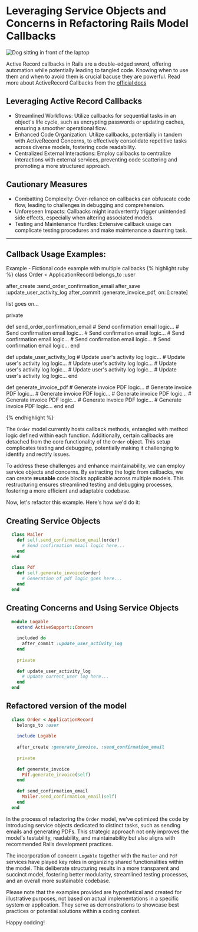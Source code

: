 # Leveraging Service Objects and Concerns in Refactoring Rails Model Callbacks

![Dog sitting in front of the laptop](https://dev-to-uploads.s3.amazonaws.com/uploads/articles/odyf6uug65jkfxmfo54f.gif)

Active Record callbacks in Rails are a double-edged sword, offering automation while potentially leading to tangled code. Knowing when to use them and when to avoid them is crucial bacuse they are powerful. Read more about ActiveRecord Callbacks from the [official docs](https://edgeguides.rubyonrails.org/active_record_callbacks.html)

## Leveraging Active Record Callbacks
* Streamlined Workflows: Utilize callbacks for sequential tasks in an object's life cycle, such as encrypting passwords or updating caches, ensuring a smoother operational flow.
* Enhanced Code Organization: Utilize callbacks, potentially in tandem with ActiveRecord Concerns, to effectively consolidate repetitive tasks across diverse models, fostering code readability.
* Centralized External Interactions: Employ callbacks to centralize interactions with external services, preventing code scattering and promoting a more structured approach.

## Cautionary Measures
* Combatting Complexity: Over-reliance on callbacks can obfuscate code flow, leading to challenges in debugging and comprehension.
* Unforeseen Impacts: Callbacks might inadvertently trigger unintended side effects, especially when altering associated models.
* Testing and Maintenance Hurdles: Extensive callback usage can complicate testing procedures and make maintenance a daunting task.

---

## Callback Usage Examples:

Example - Fictional code example with multiple callbacks
{% highlight ruby %}
class Order < ApplicationRecord
  belongs_to :user

  after_create :send_order_confirmation_email
  after_save :update_user_activity_log
  after_commit :generate_invoice_pdf, on: [:create]

  list goes on...
  
  private
  
  def send_order_confirmation_email
    # Send confirmation email logic...
    # Send confirmation email logic...
    # Send confirmation email logic...
    # Send confirmation email logic...
    # Send confirmation email logic...
    # Send confirmation email logic...
  end
  
  def update_user_activity_log
    # Update user's activity log logic...
    # Update user's activity log logic...
    # Update user's activity log logic...
    # Update user's activity log logic...
    # Update user's activity log logic...
    # Update user's activity log logic...
  end
  
  def generate_invoice_pdf
    # Generate invoice PDF logic...
    # Generate invoice PDF logic...
    # Generate invoice PDF logic...
    # Generate invoice PDF logic...
    # Generate invoice PDF logic...
    # Generate invoice PDF logic...
    # Generate invoice PDF logic...
  end
end

{% endhighlight %}

The `Order` model currently hosts callback methods, entangled with method logic defined within each function. Additionally, certain callbacks are detached from the core functionality of the `Order` object. This setup complicates testing and debugging, potentially making it challenging to identify and rectify issues.

To address these challenges and enhance maintainability, we can employ service objects and concerns. By extracting the logic from callbacks, we can create **reusable** code blocks applicable across multiple models. This restructuring ensures streamlined testing and debugging processes, fostering a more efficient and adaptable codebase.

Now, let's refactor this example. Here's how we'd do it: 

## Creating Service Objects

```ruby
  class Mailer
    def self.send_confirmation_email(order)
      # Send confirmation email logic here...
    end
  end
  
  class Pdf
    def self.generate_invoice(order)
      # Generation of pdf logic goes here...
    end
  end
```

## Creating Concerns and Using Service Objects

```ruby
  module Logable
    extend ActiveSupport::Concern
  
    included do
      after_commit :update_user_activity_log
    end
  
    private
  
    def update_user_activity_log
      # Update current_user log here...
    end
  end
```

## Refactored version of the model

```ruby
  class Order < ApplicationRecord
    belongs_to :user
  
    include Logable
  
    after_create :generate_invoice, :send_confirmation_email
  
    private
  
    def generate_invoice
      Pdf.generate_invoice(self)
    end
  
    def send_confirmation_email
      Mailer.send_confirmation_email(self)
    end
  end
```

In the process of refactoring the `Order` model, we've optimized the code by introducing service objects dedicated to distinct tasks, such as sending emails and generating PDFs. This strategic approach not only improves the model's testability, readability, and maintainability but also aligns with recommended Rails development practices.

The incorporation of concern `Logable` together with the `Mailer` and `Pdf` services have played key roles in organizing shared functionalities within the model. This deliberate structuring results in a more transparent and succinct model, fostering better modularity, streamlined testing processes, and an overall more sustainable codebase.

Please note that the examples provided are hypothetical and created for illustrative purposes, not based on actual implementations in a specific system or application. They serve as demonstrations to showcase best practices or potential solutions within a coding context.

Happy codding!
